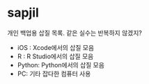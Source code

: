# sapjil
개인 백업용 삽질 목록. 같은 실수는 반복하지 않겠지?
- iOS : Xcode에서의 삽질 모음
- R : R Studio에서의 삽질 모음
- Python: Python에서의 삽질 모음
- PC: 기타 잡다한 컴퓨터 사용
